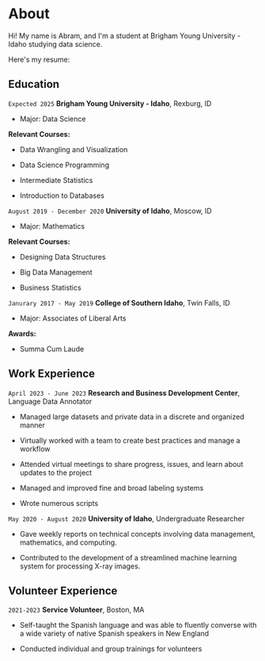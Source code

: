 # About

Hi! My name is Abram, and I'm a student at Brigham Young University - Idaho studying data science.

Here's my resume:

<!-- https://www.monique.tech/the-art-of-markdown -->

## Education

`Expected 2025`
__Brigham Young University - Idaho__, Rexburg, ID

- Major: Data Science

**Relevant Courses:**

- Data Wrangling and Visualization
  
- Data Science Programming
  
- Intermediate Statistics
  
- Introduction to Databases

`August 2019 - December 2020`
__University of Idaho__, Moscow, ID

- Major: Mathematics
  
**Relevant Courses:**

- Designing Data Structures

- Big Data Management

- Business Statistics

`Janurary 2017 - May 2019`
__College of Southern Idaho__, Twin Falls, ID

- Major: Associates of Liberal Arts

**Awards:**

- Summa Cum Laude

## Work Experience

`April 2023 - June 2023`
__Research and Business Development Center__, Language Data Annotator

- Managed large datasets and private data in a discrete and organized manner
  
- Virtually worked with a team to create best practices and manage a workflow

- Attended virtual meetings to share progress, issues, and learn about updates to the project
  
- Managed and improved fine and broad labeling systems

- Wrote numerous scripts

`May 2020 - August 2020`
__University of Idaho__, Undergraduate Researcher

- Gave weekly reports on technical concepts involving data management, mathematics, and computing.

- Contributed to the development of a streamlined machine learning system for processing X-ray images.

## Volunteer Experience

`2021-2023`
__Service Volunteer__, Boston, MA

- Self-taught the Spanish language and was able to fluently converse with a wide variety of native Spanish speakers in New England

- Conducted individual and group trainings for volunteers

<!-- ### Footer

Last updated: May 2013 -->


